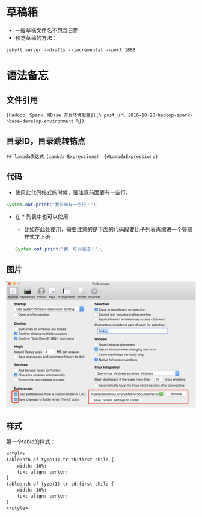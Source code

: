 # 草稿箱

* 一般草稿文件名不包含日期
* 预览草稿的方法：  

```
jekyll server --drafts --incremental --port 1888
```

# 语法备忘

## 文件引用

    [Hadoop，Spark，HBase 开发环境配置]({% post_url 2016-10-28-hadoop-spark-hbase-develop-environment %})

## 目录ID，目录跳转锚点

    ## lambda表达式（Lambda Expressions） {#LambdaExpressions}

## 代码
* 使用此代码格式的时候，要注意前面要有一空行。

```java
System.out.print("我前面有一空行！");
```
* 在 * 列表中也可以使用
    - 比如在此处使用，需要注意的是下面的代码段要比子列表再缩进一个等级样式才正确

    ```java
    System.out.print("我一可以缩进！");
    ```

## 图片
![iterm2login](/image/post/2017/06/26/20170626-0301-iterm2-config.jpg)

## 样式

第一个table的样式：
```
<style>
table:nth-of-type(1) tr th:first-child {
    width: 10%;
    text-align: center;
}
table:nth-of-type(1) tr td:first-child {
    width: 10%;
    text-align: center;
}
</style>
```